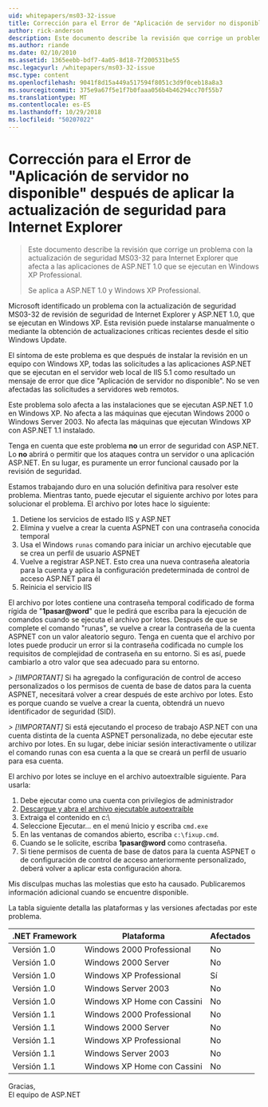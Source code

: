 ```yaml
---
uid: whitepapers/ms03-32-issue
title: Corrección para el Error de "Aplicación de servidor no disponible" después de aplicar la actualización de seguridad para Internet Explorer | Microsoft Docs
author: rick-anderson
description: Este documento describe la revisión que corrige un problema con la actualización de seguridad MS03-32 para Internet Explorer que afecta a las aplicaciones de ASP.NET 1.0 que se ejecutan en Wi...
ms.author: riande
ms.date: 02/10/2010
ms.assetid: 1365eebb-bdf7-4a05-8d18-7f200531be55
msc.legacyurl: /whitepapers/ms03-32-issue
msc.type: content
ms.openlocfilehash: 9041f8d15a449a517594f8051c3d9f0ceb18a8a3
ms.sourcegitcommit: 375e9a67f5e1f7b0faaa056b4b46294cc70f55b7
ms.translationtype: MT
ms.contentlocale: es-ES
ms.lasthandoff: 10/29/2018
ms.locfileid: "50207022"
---
```

<a name="fix-for-server-application-unavailable-error-after-applying-security-update-for-ie"></a>Corrección para el Error de "Aplicación de servidor no disponible" después de aplicar la actualización de seguridad para Internet Explorer
====================
> Este documento describe la revisión que corrige un problema con la actualización de seguridad MS03-32 para Internet Explorer que afecta a las aplicaciones de ASP.NET 1.0 que se ejecutan en Windows XP Professional.
> 
> Se aplica a ASP.NET 1.0 y Windows XP Professional.


Microsoft identificado un problema con la actualización de seguridad MS03-32 de revisión de seguridad de Internet Explorer y ASP.NET 1.0, que se ejecutan en Windows XP. Esta revisión puede instalarse manualmente o mediante la obtención de actualizaciones críticas recientes desde el sitio Windows Update.

El síntoma de este problema es que después de instalar la revisión en un equipo con Windows XP, todas las solicitudes a las aplicaciones ASP.NET que se ejecutan en el servidor web local de IIS 5.1 como resultado un mensaje de error que dice "Aplicación de servidor no disponible". No se ven afectadas las solicitudes a servidores web remotos.

Este problema solo afecta a las instalaciones que se ejecutan ASP.NET 1.0 en Windows XP. No afecta a las máquinas que ejecutan Windows 2000 o Windows Server 2003. No afecta las máquinas que ejecutan Windows XP con ASP.NET 1.1 instalado.

Tenga en cuenta que este problema **no** un error de seguridad con ASP.NET. Lo **no** abrirá o permitir que los ataques contra un servidor o una aplicación ASP.NET. En su lugar, es puramente un error funcional causado por la revisión de seguridad.

Estamos trabajando duro en una solución definitiva para resolver este problema. Mientras tanto, puede ejecutar el siguiente archivo por lotes para solucionar el problema. El archivo por lotes hace lo siguiente:

1. Detiene los servicios de estado IIS y ASP.NET
2. Elimina y vuelve a crear la cuenta ASPNET con una contraseña conocida temporal
3. Usa el Windows `runas` comando para iniciar un archivo ejecutable que se crea un perfil de usuario ASPNET
4. Vuelve a registrar ASP.NET. Esto crea una nueva contraseña aleatoria para la cuenta y aplica la configuración predeterminada de control de acceso ASP.NET para él
5. Reinicia el servicio IIS

El archivo por lotes contiene una contraseña temporal codificado de forma rígida de "<strong>1pasar\@word</strong>" que le pedirá que escriba para la ejecución de comandos cuando se ejecuta el archivo por lotes. Después de que se complete el comando "runas", se vuelve a crear la contraseña de la cuenta ASPNET con un valor aleatorio seguro. Tenga en cuenta que el archivo por lotes puede producir un error si la contraseña codificada no cumple los requisitos de complejidad de contraseña en su entorno. Si es así, puede cambiarlo a otro valor que sea adecuado para su entorno.

*> [!IMPORTANT]* Si ha agregado la configuración de control de acceso personalizados o los permisos de cuenta de base de datos para la cuenta ASPNET, necesitará volver a crear después de este archivo por lotes. Esto es porque cuando se vuelve a crear la cuenta, obtendrá un nuevo identificador de seguridad (SID).

*> [!IMPORTANT]* Si está ejecutando el proceso de trabajo ASP.NET con una cuenta distinta de la cuenta ASPNET personalizada, no debe ejecutar este archivo por lotes. En su lugar, debe iniciar sesión interactivamente o utilizar el comando runas con esa cuenta a la que se creará un perfil de usuario para esa cuenta.

El archivo por lotes se incluye en el archivo autoextraíble siguiente. Para usarla:

1. Debe ejecutar como una cuenta con privilegios de administrador
2. [Descargue y abra el archivo ejecutable autoextraíble](ms03-32-issue/_static/fixup1.exe)
3. Extraiga el contenido en c:\
4. Seleccione Ejecutar... en el menú Inicio y escriba `cmd.exe`
5. En las ventanas de comandos abierto, escriba `c:\fixup.cmd`.
6. Cuando se le solicite, escriba <strong>1pasar\@word</strong> como contraseña.
7. Si tiene permisos de cuenta de base de datos para la cuenta ASPNET o de configuración de control de acceso anteriormente personalizado, deberá volver a aplicar esta configuración ahora.

Mis disculpas muchas las molestias que esto ha causado. Publicaremos información adicional cuando se encuentre disponible.

La tabla siguiente detalla las plataformas y las versiones afectadas por este problema.

| .NET Framework | Plataforma | Afectados |
| --- | --- | --- |
| Versión 1.0 | Windows 2000 Professional | No |
| Versión 1.0 | Windows 2000 Server | No |
| Versión 1.0 | Windows XP Professional | Sí |
| Versión 1.0 | Windows Server 2003 | No |
| Versión 1.0 | Windows XP Home con Cassini | No |
| Versión 1.1 | Windows 2000 Professional | No |
| Versión 1.1 | Windows 2000 Server | No |
| Versión 1.1 | Windows XP Professional | No |
| Versión 1.1 | Windows Server 2003 | No |
| Versión 1.1 | Windows XP Home con Cassini | No |

Gracias,   
 El equipo de ASP.NET
